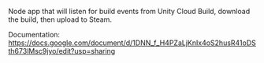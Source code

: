 Node app that will listen for build events from Unity Cloud Build, download the build, then upload to Steam.

Documentation:
https://docs.google.com/document/d/1DNN_f_H4PZaLjKnIx4oS2husR41oDSth673lMsc9jyo/edit?usp=sharing

